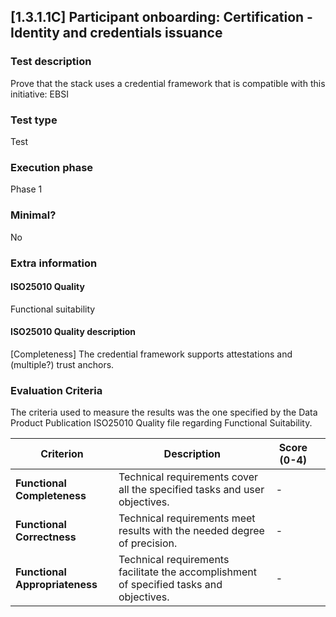 
## [1.3.1.1C] Participant onboarding: Certification - Identity and credentials issuance
 
### Test description
Prove that the stack uses a credential framework that is compatible with this initiative: EBSI
 
### Test type
Test
 
### Execution phase
Phase 1
 
### Minimal?
No
 
### Extra information
#### ISO25010 Quality
Functional suitability
#### ISO25010 Quality description
[Completeness] The credential framework supports attestations and (multiple?) trust anchors.

### Evaluation Criteria
The criteria used to measure the results was the one specified by the Data Product Publication ISO25010 Quality file regarding Functional Suitability.

| **Criterion**                | **Description**                                                                                     | **Score (0-4)** |                                                                 |
|------------------------------|-----------------------------------------------------------------------------------------------------|-----------------|---------------------------------------------------------------------------------|
| **Functional Completeness**   | Technical requirements cover all the specified tasks and user objectives.                          | -             |  |
| **Functional Correctness**    | Technical requirements meet results with the needed degree of precision.                           | -              | |
| **Functional Appropriateness**| Technical requirements facilitate the accomplishment of specified tasks and objectives.            | -              |  |